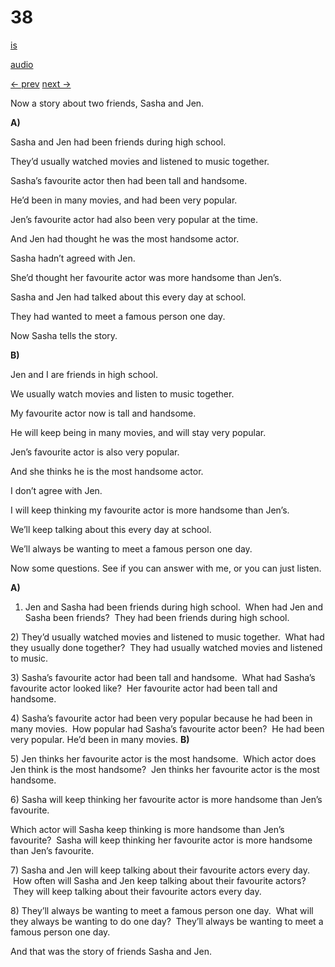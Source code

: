 # 38

[is](../is/story_38.md)

[audio](../audio/story_38.mp3)

[← prev](../en/story_37.md)
[next →](../en/story_39.md)

Now a story about two friends, Sasha and Jen.

**A)**

Sasha and Jen had been friends during high school.

They’d usually watched movies and listened to music together.

Sasha’s favourite actor then had been tall and handsome.

He’d been in many movies, and had been very popular.

Jen’s favourite actor had also been very popular at the time.

And Jen had thought he was the most handsome actor.

Sasha hadn’t agreed with Jen.

She’d thought her favourite actor was more handsome than Jen’s.

Sasha and Jen had talked about this every day at school.

They had wanted to meet a famous person one day.

Now Sasha tells the story.

**B)**

Jen and I are friends in high school.

We usually watch movies and listen to music together.

My favourite actor now is tall and handsome.

He will keep being in many movies, and will stay very popular.

Jen’s favourite actor is also very popular.

And she thinks he is the most handsome actor.

I don’t agree with Jen.

I will keep thinking my favourite actor is more handsome than Jen’s.

We’ll keep talking about this every day at school.

We’ll always be wanting to meet a famous person one day.

Now some questions. See if you can answer with me, or you can just
listen.

**A)**
1) Jen and Sasha had been friends during high school.  When had Jen and
Sasha been friends?  They had been friends during high school.

2\) They’d usually watched movies and listened to music together.  What
had they usually done together?  They had usually watched movies and
listened to music.

3\) Sasha’s favourite actor had been tall and handsome.  What had
Sasha’s favourite actor looked like?  Her favourite actor had been tall
and handsome.

4\) Sasha’s favourite actor had been very popular because he had been in
many movies.  How popular had Sasha’s favourite actor been?  He had been
very popular. He’d been in many movies.
**B)**

5\) Jen thinks her favourite actor is the most handsome.  Which actor
does Jen think is the most handsome?  Jen thinks her favourite actor is
the most handsome.

6\) Sasha will keep thinking her favourite actor is more handsome than
Jen’s favourite.

Which actor will Sasha keep thinking is more handsome than Jen’s
favourite?  Sasha will keep thinking her favourite actor is more
handsome than Jen’s favourite.

7\) Sasha and Jen will keep talking about their favourite actors every
day.  How often will Sasha and Jen keep talking about their favourite
actors?  They will keep talking about their favourite actors every day.

8\) They’ll always be wanting to meet a famous person one day.  What
will they always be wanting to do one day?  They’ll always be wanting to
meet a famous person one day.

And that was the story of friends Sasha and Jen.
